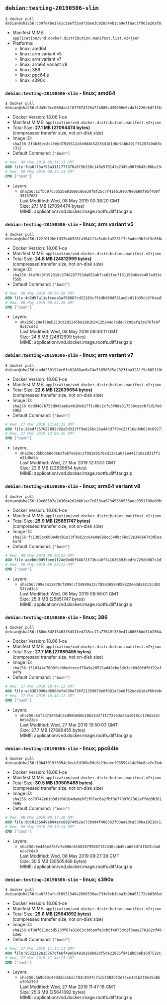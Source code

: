 ## `debian:testing-20190506-slim`

```console
$ docker pull debian@sha256:c39fe4be17e1c1aef55a9738ee3c928c44b1ca9effaac5f903a20af818a4173a
```

-	Manifest MIME: `application/vnd.docker.distribution.manifest.list.v2+json`
-	Platforms:
	-	linux; amd64
	-	linux; arm variant v5
	-	linux; arm variant v7
	-	linux; arm64 variant v8
	-	linux; 386
	-	linux; ppc64le
	-	linux; s390x

### `debian:testing-20190506-slim` - linux; amd64

```console
$ docker pull debian@sha256:6da5d9cc068daa1f677874126a72b886cd39608e6cda74226e6df15b3beff2de
```

-	Docker Version: 18.06.1-ce
-	Manifest MIME: `application/vnd.docker.distribution.manifest.v2+json`
-	Total Size: **27.1 MB (27094474 bytes)**  
	(compressed transfer size, not on-disk size)
-	Image ID: `sha256:2f3b36ec3c4febd7919512a5e0d4b52236d101d6c94bb491f7625749403bc312`
-	Default Command: `["bash"]`

```dockerfile
# Wed, 08 May 2019 00:34:11 GMT
ADD file:7da6f73af93a311177f370a5f5b238c149e57014fe2349a9070643c06be23466 in / 
# Wed, 08 May 2019 00:34:11 GMT
CMD ["bash"]
```

-	Layers:
	-	`sha256:1cfbc97c5552ba01086c86e30f8f25c7f41eb19e079e0a09f95f400f3515768f`  
		Last Modified: Wed, 08 May 2019 00:38:20 GMT  
		Size: 27.1 MB (27094474 bytes)  
		MIME: application/vnd.docker.image.rootfs.diff.tar.gzip

### `debian:testing-20190506-slim` - linux; arm variant v5

```console
$ docker pull debian@sha256:f22f0f2bbfd37b46926fa3641f1a5c0e1a2231f7c3adde9bfbf3c03842d1d749
```

-	Docker Version: 18.06.1-ce
-	Manifest MIME: `application/vnd.docker.distribution.manifest.v2+json`
-	Total Size: **24.8 MB (24812999 bytes)**  
	(compressed transfer size, not on-disk size)
-	Image ID: `sha256:34af8c9f192318c2746237753da052ab7ce62fecf18119846edc407ed31ef55b`
-	Default Command: `["bash"]`

```dockerfile
# Wed, 08 May 2019 08:54:28 GMT
ADD file:4d2d97a11efceaa3af58887cd22283cf91db960d781ae0c811b35cb2f6aad772 in / 
# Wed, 08 May 2019 08:54:29 GMT
CMD ["bash"]
```

-	Layers:
	-	`sha256:29ef88eb213cd2d1245b81801b2412b244c76ddc7c90efa3a676fe9f0a17cd42`  
		Last Modified: Wed, 08 May 2019 09:00:11 GMT  
		Size: 24.8 MB (24812999 bytes)  
		MIME: application/vnd.docker.image.rootfs.diff.tar.gzip

### `debian:testing-20190506-slim` - linux; arm variant v7

```console
$ docker pull debian@sha256:eadd2591924c6fc81888ae6a74a516505f5a23231ba3281f9e8891100ee64a0e
```

-	Docker Version: 18.06.1-ce
-	Manifest MIME: `application/vnd.docker.distribution.manifest.v2+json`
-	Total Size: **22.6 MB (22639654 bytes)**  
	(compressed transfer size, not on-disk size)
-	Image ID: `sha256:6dd9467b755d945eebe4b1bbb27f1c8bc2cfc5f08e817550ceecb75d1fe0b9b5`
-	Default Command: `["bash"]`

```dockerfile
# Wed, 27 Mar 2019 12:08:25 GMT
ADD file:20edf357627892c92a5d332ff9a626bc26a443d7f94c23f16ad4b620c692734e in / 
# Wed, 27 Mar 2019 12:08:26 GMT
CMD ["bash"]
```

-	Layers:
	-	`sha256:d5bb668dd663febfe92ec2f0828b576ad13a1a071e441710e2d31ff1e21d6e5b`  
		Last Modified: Wed, 27 Mar 2019 12:13:51 GMT  
		Size: 22.6 MB (22639654 bytes)  
		MIME: application/vnd.docker.image.rootfs.diff.tar.gzip

### `debian:testing-20190506-slim` - linux; arm64 variant v8

```console
$ docker pull debian@sha256:19e86507e2436d42d2d4b1ac7c633ea67345568533aec9351700e0db9bc6206e
```

-	Docker Version: 18.06.1-ce
-	Manifest MIME: `application/vnd.docker.distribution.manifest.v2+json`
-	Total Size: **25.9 MB (25851747 bytes)**  
	(compressed transfer size, not on-disk size)
-	Image ID: `sha256:fc1385bc660a4bd91a33f36d2cc64a0a698cc540bc6bc52e348667d3d5ea6af0`
-	Default Command: `["bash"]`

```dockerfile
# Wed, 08 May 2019 08:50:22 GMT
ADD file:aaeb6d005fbee1f24e9bd8f94b71f73bc40f7a1636893bbdfe725d0d87c2d76e in / 
# Wed, 08 May 2019 08:50:22 GMT
CMD ["bash"]
```

-	Layers:
	-	`sha256:799e3412870cf899ccf34889a33cf85036594858822ee3da9213cd83537ed3c4`  
		Last Modified: Wed, 08 May 2019 08:56:01 GMT  
		Size: 25.9 MB (25851747 bytes)  
		MIME: application/vnd.docker.image.rootfs.diff.tar.gzip

### `debian:testing-20190506-slim` - linux; 386

```console
$ docker pull debian@sha256:f80dd8d215463f5d313ed218cc17a77049f330e47460658dd31b2864a66f423f
```

-	Docker Version: 18.06.1-ce
-	Manifest MIME: `application/vnd.docker.distribution.manifest.v2+json`
-	Total Size: **27.7 MB (27689455 bytes)**  
	(compressed transfer size, not on-disk size)
-	Image ID: `sha256:1510344c7609fcc00edcecef78a9a20521ad49cbe3de3ccb980fdf0f22af94f9`
-	Default Command: `["bash"]`

```dockerfile
# Wed, 27 Mar 2019 10:44:12 GMT
ADD file:ec6387090ed69884fa830e736f21350870e0f081a5be8f62ede61daf6bdabc42 in / 
# Wed, 27 Mar 2019 10:44:12 GMT
CMD ["bash"]
```

-	Layers:
	-	`sha256:64f3d73295dc2ed98b0d6b10b23d3f11772e53a85a1018cc176da42c0db422e4`  
		Last Modified: Wed, 27 Mar 2019 10:50:03 GMT  
		Size: 27.7 MB (27689455 bytes)  
		MIME: application/vnd.docker.image.rootfs.diff.tar.gzip

### `debian:testing-20190506-slim` - linux; ppc64le

```console
$ docker pull debian@sha256:f9b43019f3954c9ecb7d160a50c8c23daecf93599414d0be8ce2e7bdca285594
```

-	Docker Version: 18.06.1-ce
-	Manifest MIME: `application/vnd.docker.distribution.manifest.v2+json`
-	Total Size: **30.5 MB (30505468 bytes)**  
	(compressed transfer size, not on-disk size)
-	Image ID: `sha256:cd79742e01b3d1d061b4dade6f1f07ec6a2fbf8e7709767302affad0b3614696`
-	Default Command: `["bash"]`

```dockerfile
# Wed, 08 May 2019 09:17:10 GMT
ADD file:90c0136649ab04ecc8d974db2ac73b9d4f408362f03aa9dca5306a10210c1366 in / 
# Wed, 08 May 2019 09:17:14 GMT
CMD ["bash"]
```

-	Layers:
	-	`sha256:6e446e2f6fc7a086c616018795887192436c4b46ca685df4f823cda0eca7c8e0`  
		Last Modified: Wed, 08 May 2019 09:27:38 GMT  
		Size: 30.5 MB (30505468 bytes)  
		MIME: application/vnd.docker.image.rootfs.diff.tar.gzip

### `debian:testing-20190506-slim` - linux; s390x

```console
$ docker pull debian@sha256:ba8f36afcdf8931346a2868336ae733d8cb1bba3b9b465172eb8308a59f70423
```

-	Docker Version: 18.06.1-ce
-	Manifest MIME: `application/vnd.docker.distribution.manifest.v2+json`
-	Total Size: **25.6 MB (25641692 bytes)**  
	(compressed transfer size, not on-disk size)
-	Image ID: `sha256:8f08f6110c5d513df87a32863c3dca0fe3cb5f4073dc2f3eaa278102cf4bb3e6`
-	Default Command: `["bash"]`

```dockerfile
# Wed, 27 Mar 2019 11:44:11 GMT
ADD file:9522212e25767cfe6f49a58492826ab826f5da22885fd41ab66ab16d7528c181 in / 
# Wed, 27 Mar 2019 11:44:11 GMT
CMD ["bash"]
```

-	Layers:
	-	`sha256:6b9b63c43d3dda1bdcf03c8447c71cbf602bf2d74ce1d1b2f8e15a0be706239d`  
		Last Modified: Wed, 27 Mar 2019 11:47:16 GMT  
		Size: 25.6 MB (25641692 bytes)  
		MIME: application/vnd.docker.image.rootfs.diff.tar.gzip
